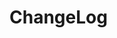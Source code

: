 # ChangeLog
<!-- ### 0.3.0 -->
 <changelog :logs="[{
      version: '0.3.0',
      feat: { 
        label: 'New Feats',
        updates: ['add Docs']
      }, 
      fix: { 
        label: 'Bug Fixes', 
        updates: ['fix index bugs']
      }
    },
    {
      version: '0.2.9',
      fix: { 
        label: 'Bug Fixes', 
        updates: ['fix bug with status table']
      }
    },
    {
      version: '0.2.8',
      fix: {
          label: 'Bug Fixes',
          updates: ['fix table height exception bug']
      }
    },
    {
      version: '0.2.7',
      fix: {
          label: 'Bug Fixes',
          updates: ['fix umd file loading error'],
      }
    },
    {
      version: '0.2.4',
      feat: {
          label: 'New Feats',
          updates: ['Tabel add isLoad attribute']
      },
      fix: {
          label: 'Bug Fixs',
          updates: ['fix table loading error']
      }
    },
    {
        version: '0.2.3',
        fix: {
            label: 'Bug Fixes',
            updates: ['fix Page export bug']
        }
    },
    {
        version: '0.2.0',
        feat: {
            label: 'New Feats',
            updates: ['add Page Component']
        }
    }]"/>